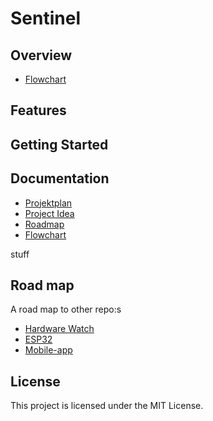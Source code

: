 # Sentinel

## Overview
- [Flowchart](docs/PLANNING/FLOWCHART/Project_Sentinel.drawio.svg)

## Features

## Getting Started

## Documentation
- [Projektplan](docs/PROJECTPLAN.md)
- [Project Idea](docs/idea.md)
- [Roadmap](/later)
- [Flowchart](docs/PLANNING/FLOWCHART/Project_Sentinel.drawio.svg)

stuff

## Road map
A road map to other repo:s

- [Hardware Watch](https://github.com/chas-challenge-code-6/hardware-watch)
- [ESP32](https://github.com/chas-challenge-code-6/hardware-esp32)
- [Mobile-app](https://github.com/chas-challenge-code-6/mobile-app)

## License
This project is licensed under the MIT License.
